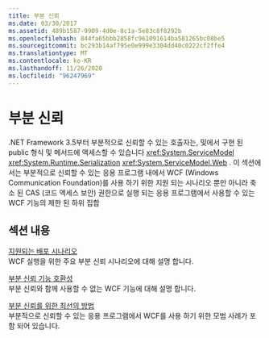 ```yaml
---
title: 부분 신뢰
ms.date: 03/30/2017
ms.assetid: 489b1587-9909-4d0e-8c1a-5e83c8f8292b
ms.openlocfilehash: 844fa65bbb2858fc961091614ba581265bc08be5
ms.sourcegitcommit: bc293b14af795e0e999e3304dd40c0222cf2ffe4
ms.translationtype: MT
ms.contentlocale: ko-KR
ms.lasthandoff: 11/26/2020
ms.locfileid: "96247969"
---
```

# <a name="partial-trust"></a>부분 신뢰

.NET Framework 3.5부터 부분적으로 신뢰할 수 있는 호출자는, 및에서 구현 된 public 형식 및 메서드에 액세스할 수 있습니다 <xref:System.ServiceModel> <xref:System.Runtime.Serialization> <xref:System.ServiceModel.Web> . 이 섹션에서는 부분적으로 신뢰할 수 있는 응용 프로그램 내에서 WCF (Windows Communication Foundation)를 사용 하기 위한 지원 되는 시나리오 뿐만 아니라 축소 된 CAS (코드 액세스 보안) 권한으로 실행 되는 응용 프로그램에서 사용할 수 있는 WCF 기능의 제한 된 하위 집합  
  
## <a name="in-this-section"></a>섹션 내용  

 [지원되는 배포 시나리오](supported-deployment-scenarios.md)  
 WCF 실행을 위한 주요 부분 신뢰 시나리오에 대해 설명 합니다.  
  
 [부분 신뢰 기능 호환성](partial-trust-feature-compatibility.md)  
 부분 신뢰와 함께 사용할 수 없는 WCF 기능에 대해 설명 합니다.  
  
 [부분 신뢰를 위한 최선의 방법](partial-trust-best-practices.md)  
 부분적으로 신뢰할 수 있는 응용 프로그램에서 WCF를 사용 하기 위한 모범 사례가 포함 되어 있습니다.
